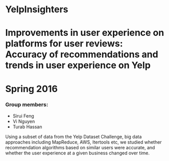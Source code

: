 # YelpInsighters
# Improvements in user experience on platforms for user reviews: Accuracy of recommendations and trends in user experience on Yelp

# Spring 2016

### Group members:
* Sirui Feng
* Vi Nguyen
* Turab Hassan


Using a subset of data from the Yelp Dataset Challenge, big data approaches including MapReduce, AWS, Itertools etc, we studied whether recommendation algorithms based on similar users were accurate, and whether the user experience at a given business changed over time.